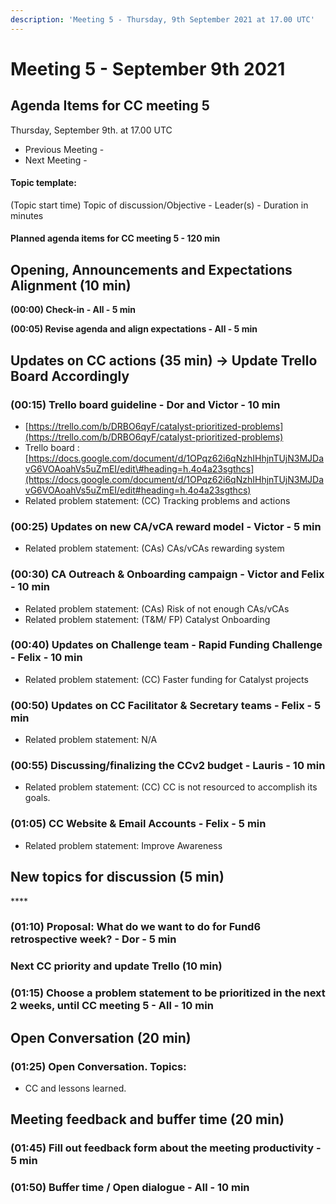 ```yaml
---
description: 'Meeting 5 - Thursday, 9th September 2021 at 17.00 UTC'
---
```


# Meeting 5 - September 9th 2021

## Agenda Items for CC meeting 5

Thursday, September 9th. at 17.00 UTC

* Previous Meeting - 
* Next Meeting - 

#### Topic template:

\(Topic start time\) Topic of discussion/Objective - Leader\(s\) - Duration in minutes

#### Planned agenda items for CC meeting 5 - 120 min

## Opening, Announcements and Expectations Alignment \(10 min\)

**\(00:00\) Check-in - All - 5 min**

**\(00:05\) Revise agenda and align expectations - All - 5 min**

## Updates on CC actions \(35 min\) -&gt; Update Trello Board Accordingly

### **\(00:15\) Trello board guideline - Dor and Victor - 10 min**

* [https://trello.com/b/DRBO6qyF/catalyst-prioritized-problems](https://trello.com/b/DRBO6qyF/catalyst-prioritized-problems)
* Trello board : [https://docs.google.com/document/d/1OPqz62i6qNzhIHhjnTUjN3MJDavG6VOAoahVs5uZmEI/edit\#heading=h.4o4a23sgthcs](https://docs.google.com/document/d/1OPqz62i6qNzhIHhjnTUjN3MJDavG6VOAoahVs5uZmEI/edit#heading=h.4o4a23sgthcs)
* Related problem statement: \(CC\) Tracking problems and actions

### **\(00:25\) Updates on new CA/vCA reward model - Victor - 5 min**

* Related problem statement: \(CAs\) CAs/vCAs rewarding system

### **\(00:30\) CA Outreach & Onboarding campaign - Victor and Felix - 10 min**

* Related problem statement: \(CAs\) Risk of not enough CAs/vCAs
* Related problem statement: \(T&M/ FP\) Catalyst Onboarding

### **\(00:40\) Updates on Challenge team - Rapid Funding Challenge - Felix - 10 min**

* Related problem statement: \(CC\) Faster funding for Catalyst projects

### **\(00:50\) Updates on CC Facilitator & Secretary teams - Felix - 5 min**

* Related problem statement: N/A

### **\(00:55\) Discussing/finalizing the CCv2 budget - Lauris - 10 min**

* Related problem statement: \(CC\) CC is not resourced to accomplish its goals.

### **\(01:05\) CC Website & Email Accounts - Felix - 5 min**

* Related problem statement: Improve Awareness

## **New topics for discussion \(5 min\)**

\*\*\*\*

### **\(01:10\) Proposal: What do we want to do for Fund6 retrospective week? - Dor - 5 min**

### **Next CC priority and update Trello \(10 min\)**

### **\(01:15\) Choose a problem statement to be prioritized in the next 2 weeks, until CC meeting 5 - All - 10 min**

## **Open Conversation \(20 min\)**

### **\(01:25\) Open Conversation. Topics:**

* CC and lessons learned.

## **Meeting feedback and buffer time \(20 min\)**

### **\(01:45\) Fill out feedback form about the meeting productivity - 5 min**

### **\(01:50\) Buffer time / Open dialogue - All - 10 min**

